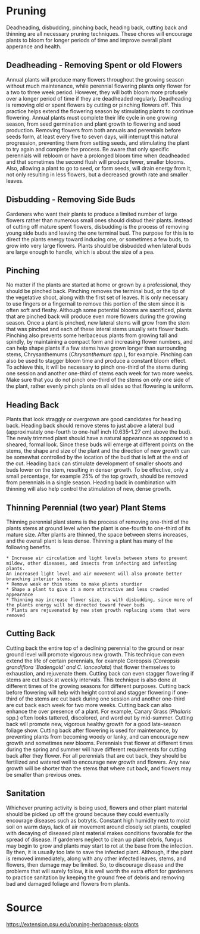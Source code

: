 # Pruning

Deadheading, disbudding, pinching back, heading back, cutting back and
thinning are all necessary pruning techniques. These chores will
encourage plants to bloom for longer periods of time and improve overall
plant apperance and health.

## Deadheading - Removing Spent or old Flowers

Annual plants will produce many flowers throughout the growing season
without much maintenance, while perennial flowering plants only flower
for a two to three week period. However, they will both bloom more
profusely over a longer period of time if they are deadheaded regularly.
Deadheading is removing old or spent flowers by cutting or pinching
flowers off. This practice helps extend the flowering season by
stimulating plants to continue flowering. Annual plants must complete
their life cycle in one growing season, from seed germination and plant
growth to flowering and seed production. Removing flowers from both
annuals and perennials before seeds form, at least every five to seven
days, will interrupt this natural progression, preventing them from
setting seeds, and stimulating the plant to try again and complete the
process. Be aware that only specific perennials will rebloom or have a
prolonged bloom time when deadheaded and that sometimes the second flush
will produce fewer, smaller blooms. Also, allowing a plant to go to seed,
or form seeds, will drain energy from it, not only resulting in less
flowers, but a decreased growth rate and smaller leaves.

## Disbudding - Removing Side Buds

Gardeners who want their plants to produce a limited number of large
flowers rather than numerous small ones should disbud their plants.
Instead of cutting off mature spent flowers, disbudding is the process of
removing young side buds and leaving the one terminal bud. The purpose
for this is to direct the plants energy toward inducing one, or sometimes
a few buds, to grow into very large flowers. Plants should be disbudded
when lateral buds are large enough to handle, which is about the size of
a pea.

## Pinching

No matter if the plants are started at home or grown by a professional,
they should be pinched back. Pinching removes the terminal bud, or the
tip of the vegetative shoot, along with the first set of leaves. It is
only necessary to use fingers or a fingernail to remove this portion of
the stem since it is often soft and fleshy. Although some potential
blooms are sacrificed, plants that are pinched back will produce even
more flowers during the growing season. Once a plant is pinched, new
lateral stems will grow from the stem that was pinched and each of these
lateral stems usually sets flower buds. Pinching also prevents some
herbaceous plants from growing tall and spindly, by maintaining a compact
form and increasing flower numbers, and can help shape plants if a few
stems have grown longer than surrounding stems, Chrysanthemums
(*Chrysanthemum spp.*), for example. Pinching can also be used to stagger
bloom time and produce a constant bloom effect. To achieve this, it will
be necessary to pinch one-third of the stems during one session and
another one-third of stems each week for two more weeks. Make sure that
you do not pinch one-third of the stems on only one side of the plant,
rather evenly pinch plants on all sides so that flowering is uniform.

## Heading Back

Plants that look straggly or overgrown are good candidates for heading
back. Heading back should remove stems to just above a lateral bud
(approximately one-fourth to one-half inch (0.635-1.27 cm) above the
bud). The newly trimmed plant should have a natural appearance as opposed
to a sheared, formal look. Since these buds will emerge at different
points on the stems, the shape and size of the plant and the direction of
new growth can be somewhat controlled by the location of the bud that is
left at the end of the cut. Heading back can stimulate development of
smaller shoots and buds lower on the stem, resulting in denser growth.
To be effective, only a small percentage, for example 25% of the top
growth, should be removed from perennials in a single season. Heading
back in combination with thinning will also help control the stimulation
of new, dense growth.

## Thinning Perennial (two year) Plant Stems

Thinning perennial plant stems is the process of removing one-third of
the plants stems at ground level when the plant is one-fourth to
one-third of its mature size. After plants are thinned, the space between
stems increases, and the overall plant is less dense. Thinning a plant
has many of the following benefits.

```
* Increase air circulation and light levels between stems to prevent
mildew, other diseases, and insects from infecting and infesting plants.
An increased light level and air movement will also promote better
branching interior stems.
* Remove weak or thin stems to make plants sturdier
* Shape a plant to give it a more attractive and less crowded appearance
* Thinning may increase flower size, as with disbudding, since more of
the plants energy will be directed toward fewer buds
* Plants are rejuvenated by new stem growth replacing stems that were
removed
```

## Cutting Back

Cutting back the entire top of a declining perennial to the ground or
near ground level will promote vigorous new growth. This technique can
even extend the life of certain perennials, for example Coreopsis
(*Coreopsis grandiflora 'Badengold' and C. lanceolata*) that flower
themselves to exhaustion, and rejuvenate them. Cutting back can even
stagger flowering if stems are cut back at weekly intervals. This
technique is also done at different times of the growing seasons for
different purposes. Cutting back before flowering will help with height
control and stagger flowering if one-third of the stems are cut back
during one session and another one-third are cut back each week for two
more weeks. Cutting back can also enhance the over presence of a plant.
For example, Canary Grass (*Phalaris* spp.) often looks tattered,
discolored, and word out by mid-summer. Cutting back will promote new,
vigorous healthy growth for a good late-season foliage show. Cutting back
after flowering is used for maintenance, by preventing plants from
becoming woody or lanky, and can encourage new growth and sometimes new
blooms. Perennials that flower at different times during the spring and
summer will have different requirements for cutting back after they
flower. For all perennials that are cut back, they should be fertilized
and watered well to encourage new growth and flowers. Any new growth will
be shorter than the stems that where cut back, and flowers may be smaller
than previous ones.

## Sanitation

Whichever pruning activity is being used, flowers and other plant
material should be picked up off the ground because they could eventually
encourage diseases such as botrytis. Constant high humidity next to moist
soil on warm days, lack of air movement around closely set plants,
coupled with decaying of diseased plant material makes conditions
favorable for the spread of disease. If gardeners neglect to clean up
plant debris, fungus may begin to grow and plants may start to rot at the
base from the infection. By then, it is usually too late to save the
infected plant. Although, if the plant is removed immediately, along with
any other infected leaves, stems, and flowers, then damage may be
limited. So, to discourage disease and the problems that will surely
follow, it is well worth the extra effort for gardeners to practice
sanitation by keeping the ground free of debris and removing bad and
damaged foliage and flowers from plants.

# Source

https://extension.psu.edu/pruning-herbaceous-plants

